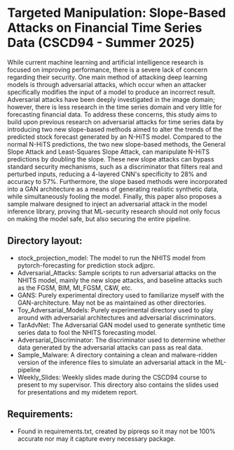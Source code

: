 # Targeted Manipulation: Slope-Based Attacks on Financial Time Series Data (CSCD94 - Summer 2025)

While current machine learning and artificial intelligence research is focused on improving performance, there is a severe lack of concern regarding their security. One main method of attacking deep learning models is through adversarial attacks, which occur when an attacker specifically modifies the input of a model to produce an incorrect result. Adversarial attacks have been deeply investigated in the image domain; however, there is less research in the time series domain and very little for forecasting financial data. To address these concerns, this study aims to build upon previous research on adversarial attacks for time series data by introducing two new slope-based methods aimed to alter the trends of the predicted stock forecast generated by an N-HiTS model. Compared to the normal N-HiTS predictions, the two new slope-based methods, the General Slope Attack and Least-Squares Slope Attack, can manipulate N-HiTS predictions by doubling the slope. These new slope attacks can bypass standard security mechanisms, such as a discriminator that filters real and perturbed inputs, reducing a 4-layered CNN's specificity to 28\% and accuracy to 57\%. Furthermore, the slope based methods were incorporated into a GAN architecture as a means of generating realistic synthetic data, while simultaneously fooling the model. Finally, this paper also proposes a sample malware designed to inject an adversarial attack in the model inference library, proving that ML-security research should not only focus on making the model safe, but also securing the entire pipeline.

## Directory layout:
- stock_projection_model: The model to run the NHITS model from pytorch-forecasting for prediction stock adjprc.
- Adversarial_Attacks: Sample scripts to run adversarial attacks on the NHITS model, mainly the new slope attacks, and baseline attacks such as the FGSM, BIM, MI_FGSM, C&W, etc.
- GANS: Purely experimental directory used to familiarize myself with the GAN-architecture. May not be as maintained as other directories.
- Toy_Adversarial_Models: Purely experimental directory used to play around with adversarial architectures and adversarial discriminators.
- TarAdvNet: The Adversarial GAN model used to generate synthetic time series data to fool the NHITS forecasting model.
- Adversarial_Discriminator: The discriminator used to determine whether data generated by the adversarial attacks can pass as real data.
- Sample_Malware: A directory containing a clean and malware-ridden version of the inference files to simulate an adversarial attack in the ML-pipeline
- Weekly_Slides: Weekly slides made during the CSCD94 course to present to my supervisor. This directory also contains the slides used for presentations and my midetem report.


## Requirements:
- Found in requirements.txt, created by pipreqs so it may not be 100% accurate nor may it capture every necessary package.